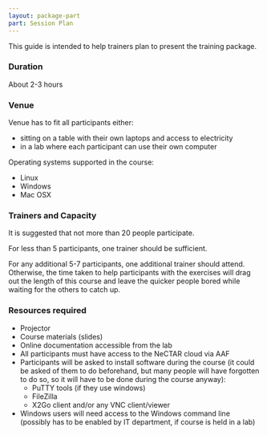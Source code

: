 ```yaml
---
layout: package-part
part: Session Plan
---
```


This guide is intended to help trainers plan to present the training package.

### Duration

About 2-3 hours

### Venue

Venue has to fit all participants either:

* sitting on a table with their own laptops and access to electricity
* in a lab where each participant can use their own computer

Operating systems supported in the course:

* Linux
* Windows
* Mac OSX

### Trainers and Capacity

It is suggested that not more than 20 people participate.

For less than 5 participants, one trainer should be sufficient.

For any additional 5-7 participants, one additional trainer should attend.
Otherwise, the time taken to help participants with the exercises will drag out the
length of this course and leave the quicker people bored while waiting for the others
to catch up.

### Resources required

* Projector
* Course materials (slides)
* Online documentation accessible from the lab
* All participants must have access to the NeCTAR cloud via AAF
* Participants will be asked to install software during the course (it could be asked of them to do  beforehand, but many people will have forgotten to do so, so it will have to be done during the course anyway):
   * PuTTY tools (if they use windows)
   * FileZilla
   * X2Go client and/or any VNC client/viewer
* Windows users will need access to the Windows command line (possibly has to be enabled by IT department, if course is held in a lab)


